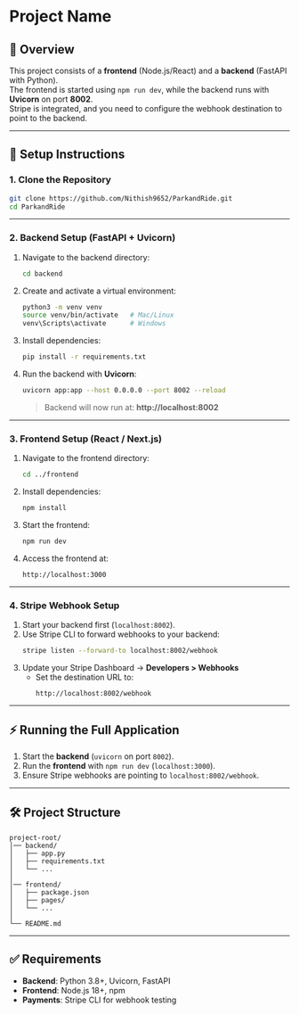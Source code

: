 # Project Name

## 📌 Overview
This project consists of a **frontend** (Node.js/React) and a **backend** (FastAPI with Python).  
The frontend is started using `npm run dev`, while the backend runs with **Uvicorn** on port **8002**.  
Stripe is integrated, and you need to configure the webhook destination to point to the backend.

---

## 🚀 Setup Instructions

### 1. Clone the Repository
```bash
git clone https://github.com/Nithish9652/ParkandRide.git
cd ParkandRide

```

---

### 2. Backend Setup (FastAPI + Uvicorn)

1. Navigate to the backend directory:
   ```bash
   cd backend
   ```

2. Create and activate a virtual environment:
   ```bash
   python3 -m venv venv
   source venv/bin/activate   # Mac/Linux
   venv\Scripts\activate      # Windows
   ```

3. Install dependencies:
   ```bash
   pip install -r requirements.txt
   ```

4. Run the backend with **Uvicorn**:
   ```bash
   uvicorn app:app --host 0.0.0.0 --port 8002 --reload
   ```
   > Backend will now run at: **http://localhost:8002**

---

### 3. Frontend Setup (React / Next.js)

1. Navigate to the frontend directory:
   ```bash
   cd ../frontend
   ```

2. Install dependencies:
   ```bash
   npm install
   ```

3. Start the frontend:
   ```bash
   npm run dev
   ```

4. Access the frontend at:
   ```
   http://localhost:3000
   ```

---

### 4. Stripe Webhook Setup

1. Start your backend first (`localhost:8002`).  
2. Use Stripe CLI to forward webhooks to your backend:
   ```bash
   stripe listen --forward-to localhost:8002/webhook
   ```
3. Update your Stripe Dashboard → **Developers > Webhooks**  
   - Set the destination URL to:  
     ```
     http://localhost:8002/webhook
     ```

---

## ⚡ Running the Full Application

1. Start the **backend** (`uvicorn` on port `8002`).  
2. Run the **frontend** with `npm run dev` (`localhost:3000`).  
3. Ensure Stripe webhooks are pointing to `localhost:8002/webhook`.  

---

## 🛠️ Project Structure
```
project-root/
│── backend/
│   ├── app.py
│   ├── requirements.txt
│   └── ...
│
│── frontend/
│   ├── package.json
│   ├── pages/
│   └── ...
│
└── README.md
```

---

## ✅ Requirements
- **Backend**: Python 3.8+, Uvicorn, FastAPI  
- **Frontend**: Node.js 18+, npm  
- **Payments**: Stripe CLI for webhook testing  
